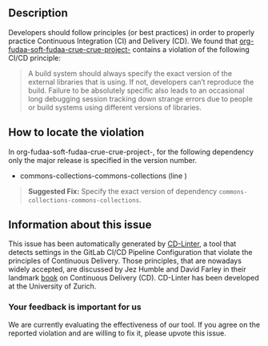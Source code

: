 
## Description
Developers should follow principles (or best practices) in order to properly practice Continuous Integration (CI) and Delivery (CD).
We found that [org-fudaa-soft-fudaa-crue-crue-project-](https://gitlab.com/fudaa/fudaa-crue/blob/master/.gitlab-ci.yml) contains a violation of the following CI/CD principle:

> A build system should always specify the exact version of the external libraries that is using.
If not, developers can’t reproduce the build. Failure to be absolutely specific also leads to an occasional long debugging session tracking down strange errors due to people or build systems using different versions of libraries.

## How to locate the violation

In org-fudaa-soft-fudaa-crue-crue-project-, for the following dependency only the major release is specified in the version number.

* commons-collections-commons-collections (line )

> **Suggested Fix:** Specify the exact version of dependency `commons-collections-commons-collections`.

## Information about this issue

This issue has been automatically generated by [CD-Linter](https://gitlab.com/Jancso/configuration-analytics), a tool that detects settings in the GitLab CI/CD Pipeline Configuration that violate the principles of Continuous Delivery. Those principles, that are nowadays widely accepted, are discussed by Jez Humble and David Farley in their landmark [book](https://www.oreilly.com/library/view/continuous-delivery-reliable/9780321670250/) on Continuous Delivery (CD). CD-Linter has been developed at the University of Zurich.

### Your feedback is important for us
We are currently evaluating the effectiveness of our tool. If you agree on the reported violation and are willing to fix it, please upvote this issue.